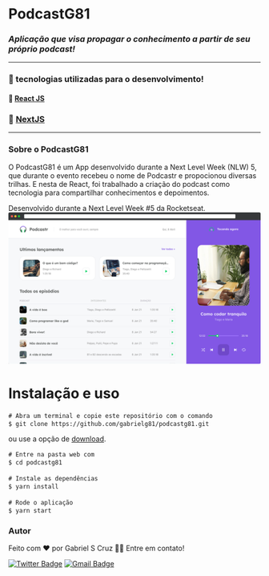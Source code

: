 # PodcastG81
### _Aplicação que visa propagar o conhecimento a partir de seu próprio podcast!_
---
### 🚀 tecnologias utilizadas para o desenvolvimento!
#### 🔗 [React JS](https://reactjs.org/) 
### 🔗 [NextJS](https://nextjs.org/)
---
### Sobre o PodcastG81
O PodcastG81 é um App desenvolvido durante a Next Level Week (NLW) 5, que durante o evento recebeu o nome de Podcastr e propocionou diversas trilhas. E nesta de React, foi trabalhado a criação do podcast como tecnologia para compartilhar conhecimentos e depoimentos.

Desenvolvido durante a Next Level Week #5 da Rocketseat.
![](https://github.com/Gabrielg81/podcastg81/blob/main/g81_nlw5.png?raw=true=250x)

# Instalação e uso
```
# Abra um terminal e copie este repositório com o comando
$ git clone https://github.com/gabrielg81/podcastg81.git
```
ou use a opção de [download](https://github.com/Gabrielg81/podcastg81/archive/main.zip).
```
# Entre na pasta web com 
$ cd podcastg81

# Instale as dependências
$ yarn install

# Rode o aplicação
$ yarn start
```

### Autor
Feito com ❤️ por Gabriel S Cruz 👋🏽 Entre em contato!

[![Twitter Badge](https://img.shields.io/badge/-@grupog81-1ca0f1?style=flat-square&labelColor=1ca0f1&logo=twitter&logoColor=white&link=https://twitter.com/grupog81)](https://twitter.com/grupog81)
[![Gmail Badge](https://img.shields.io/badge/-grupo@g81.com.br-c14438?style=flat-square&logo=Gmail&logoColor=white&link=mailto:grupo@g81.com.br)](mailto:grupo@g81.com.br)

